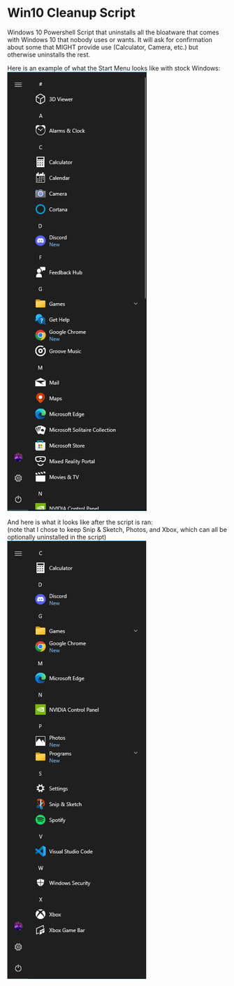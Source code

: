 # Win10 Cleanup Script
Windows 10 Powershell Script that uninstalls all the bloatware that comes with Windows 10 that nobody uses or wants. It will ask for confirmation about some that MIGHT provide use (Calculator, Camera, etc.) but otherwise uninstalls the rest.

Here is an example of what the Start Menu looks like with stock Windows:  
![Windows before script](./images/before.png)


And here is what it looks like after the script is ran:  
(note that I chose to keep Snip & Sketch, Photos, and Xbox, which can all be optionally uninstalled in the script)  
![Windows before script](./images/after.png)